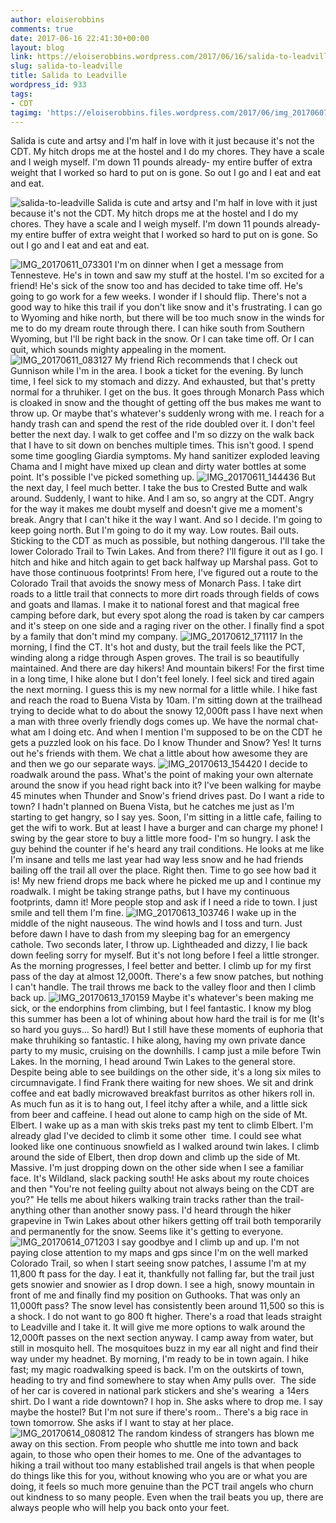 ```yaml
---
author: eloiserobbins
comments: true
date: 2017-06-16 22:41:30+00:00
layout: blog
link: https://eloiserobbins.wordpress.com/2017/06/16/salida-to-leadville/
slug: salida-to-leadville
title: Salida to Leadville
wordpress_id: 933
tags:
- CDT
tagimg: 'https://eloiserobbins.files.wordpress.com/2017/06/img_20170607_063434.jpg'
---
```


Salida is cute and artsy and I'm half in love with it just because it's not the CDT. My hitch drops me at the hostel and I do my chores. They have a scale and I weigh myself. I'm down 11 pounds already- my entire buffer of extra weight that I worked so hard to put on is gone. So out I go and I eat and eat and eat.


![salida-to-leadville](https://eloiserobbins.files.wordpress.com/2017/06/img_20170607_063434.jpg)
Salida is cute and artsy and I'm half in love with it just because it's not the CDT. My hitch drops me at the hostel and I do my chores. They have a scale and I weigh myself. I'm down 11 pounds already- my entire buffer of extra weight that I worked so hard to put on is gone. So out I go and I eat and eat and eat.

![IMG_20170611_073301](https://eloiserobbins.files.wordpress.com/2017/06/img_20170611_073301.jpg)
I'm on dinner when I get a message from Tennesteve. He's in town and saw my stuff at the hostel. I'm so excited for a friend! He's sick of the snow too and has decided to take time off. He's going to go work for a few weeks. I wonder if I should flip.
There's not a good way to hike this trail if you don't like snow and it's frustrating. I can go to Wyoming and hike north, but there will be too much snow in the winds for me to do my dream route through there. I can hike south from Southern Wyoming, but I'll be right back in the snow. Or I can take time off. Or I can quit, which sounds mighty appealing in the moment.
![IMG_20170611_083127](https://eloiserobbins.files.wordpress.com/2017/06/img_20170611_083127.jpg)
My friend Rich recommends that I check out Gunnison while I'm in the area. I book a ticket for the evening. By lunch time, I feel sick to my stomach and dizzy. And exhausted, but that's pretty normal for a thruhiker. I get on the bus. It goes through Monarch Pass which is cloaked in snow and the thought of getting off the bus makes me want to throw up. Or maybe that's whatever's suddenly wrong with me. I reach for a handy trash can and spend the rest of the ride doubled over it.
I don't feel better the next day. I walk to get coffee and I'm so dizzy on the walk back that I have to sit down on benches multiple times. This isn't good. I spend some time googling Giardia symptoms. My hand sanitizer exploded leaving Chama and I might have mixed up clean and dirty water bottles at some point. It's possible I've picked something up.
![IMG_20170611_144436](https://eloiserobbins.files.wordpress.com/2017/06/img_20170611_144436.jpg)
But the next day, I feel much better. I take the bus to Crested Butte and walk around. Suddenly, I want to hike. And I am so, so angry at the CDT. Angry for the way it makes me doubt myself and doesn't give me a moment's break. Angry that I can't hike it the way I want. And so I decide. I'm going to keep going north. But I'm going to do it my way. Low routes. Bail outs. Sticking to the CDT as much as possible, but nothing dangerous. I'll take the lower Colorado Trail to Twin Lakes. And from there? I'll figure it out as I go.
I hitch and hike and hitch again to get back halfway up Marshal pass. Got to have those continuous footprints! From here, I've figured out a route to the Colorado Trail that avoids the snowy mess of Monarch Pass. I take dirt roads to a little trail that connects to more dirt roads through fields of cows and goats and llamas. I make it to national forest and that magical free camping before dark, but every spot along the road is taken by car campers and it's steep on one side and a raging river on the other. I finally find a spot by a family that don't mind my company.
![IMG_20170612_171117](https://eloiserobbins.files.wordpress.com/2017/06/img_20170612_171117.jpg)
In the morning, I find the CT. It's hot and dusty, but the trail feels like the PCT, winding along a ridge through Aspen groves. The trail is so beautifully maintained. And there are day hikers! And mountain bikers! For the first time in a long time, I hike alone but I don't feel lonely.
I feel sick and tired again the next morning. I guess this is my new normal for a little while. I hike fast and reach the road to Buena Vista by 10am. I'm sitting down at the trailhead trying to decide what to do about the snowy 12,000ft pass I have next when a man with three overly friendly dogs comes up. We have the normal chat- what am I doing etc. And when I mention I'm supposed to be on the CDT he gets a puzzled look on his face. Do I know Thunder and Snow? Yes! It turns out he's friends with them. We chat a little about how awesome they are and then we go our separate ways.
![IMG_20170613_154420](https://eloiserobbins.files.wordpress.com/2017/06/img_20170613_154420.jpg)
I decide to roadwalk around the pass. What's the point of making your own alternate around the snow if you head right back into it? I've been walking for maybe 45 minutes when Thunder and Snow's friend drives past. Do I want a ride to town? I hadn't planned on Buena Vista, but he catches me just as I'm starting to get hangry, so I say yes. Soon, I'm sitting in a little cafe, failing to get the wifi to work. But at least I have a burger and can charge my phone! I swing by the gear store to buy a little more food- I'm so hungry. I ask the guy behind the counter if he's heard any trail conditions. He looks at me like I'm insane and tells me last year had way less snow and he had friends bailing off the trail all over the place. Right then. Time to go see how bad it is!
My new friend drops me back where he picked me up and I continue my roadwalk. I might be taking strange paths, but I have my continuous footprints, damn it! More people stop and ask if I need a ride to town. I just smile and tell them I'm fine.
![IMG_20170613_103746](https://eloiserobbins.files.wordpress.com/2017/06/img_20170613_103746.jpg)
I wake up in the middle of the night nauseous. The wind howls and I toss and turn. Just before dawn I have to dash from my sleeping bag for an emergency cathole. Two seconds later, I throw up. Lightheaded and dizzy, I lie back down feeling sorry for myself. But it's not long before I feel a little stronger.
As the morning progresses, I feel better and better. I climb up for my first pass of the day at almost 12,000ft. There's a few snow patches, but nothing I can't handle. The trail throws me back to the valley floor and then I climb back up.
![IMG_20170613_170159](https://eloiserobbins.files.wordpress.com/2017/06/img_20170613_170159.jpg)
Maybe it's whatever's been making me sick, or the endorphins from climbing, but I feel fantastic. I know my blog this summer has been a lot of whining about how hard the trail is for me (It's so hard you guys... So hard!) But I still have these moments of euphoria that make thruhiking so fantastic. I hike along, having my own private dance party to my music, cruising on the downhills. I camp just a mile before Twin Lakes.
In the morning, I head around Twin Lakes to the general store. Despite being able to see buildings on the other side, it's a long six miles to circumnavigate. I find Frank there waiting for new shoes. We sit and drink coffee and eat badly microwaved breakfast burritos as other hikers roll in. As much fun as it is to hang out, I feel itchy after a while, and a little sick from beer and caffeine. I head out alone to camp high on the side of Mt. Elbert.
I wake up as a man with skis treks past my tent to climb Elbert. I'm already glad I've decided to climb it some other  time. I could see what looked like one continuous snowfield as I walked around twin lakes. I climb around the side of Elbert, then drop down and climb up the side of Mt. Massive. I'm just dropping down on the other side when I see a familiar face. It's Wildland, slack packing south! He asks about my route choices and then "You're not feeling guilty about not always being on the CDT are you?" He tells me about hikers walking train tracks rather than the trail- anything other than another snowy pass. I'd heard through the hiker grapevine in Twin Lakes about other hikers getting off trail both temporarily and permanently for the snow. Seems like it's getting to everyone.
![IMG_20170614_071203](https://eloiserobbins.files.wordpress.com/2017/06/img_20170614_071203.jpg)
I say goodbye and I climb up and up. I'm not paying close attention to my maps and gps since I'm on the well marked Colorado Trail, so when I start seeing snow patches, I assume I'm at my 11,800 ft pass for the day. I eat it, thankfully not falling far, but the trail just gets snowier and snowier as I drop down. I see a high, snowy mountain in front of me and finally find my position on Guthooks. That was only an 11,000ft pass? The snow level has consistently been around 11,500 so this is a shock. I do not want to go 800 ft higher.
There's a road that leads straight to Leadville and I take it. It will give me more options to walk around the 12,000ft passes on the next section anyway. I camp away from water, but still in mosquito hell.
The mosquitoes buzz in my ear all night and find their way under my headnet. By morning, I'm ready to be in town again. I hike fast; my magic roadwalking speed is back. I'm on the outskirts of town, heading to try and find somewhere to stay when Amy pulls over.  The side of her car is covered in national park stickers and she's wearing  a 14ers shirt. Do I want a ride downtown? I hop in. She asks where to drop me. I say maybe the hostel? But I'm not sure if there's room.. There's a big race in town tomorrow. She asks if I want to stay at her place.
![IMG_20170614_080812](https://eloiserobbins.files.wordpress.com/2017/06/img_20170614_080812.jpg)
The random kindess of strangers has blown me away on this section. From people who shuttle me into town and back again, to those who open their homes to me. One of the advantages to hiking a trail without too many established trail angels is that when people do things like this for you, without knowing who you are or what you are doing, it feels so much more genuine than the PCT trail angels who churn out kindness to so many people. Even when the trail beats you up, there are always people who will help you back onto your feet.
